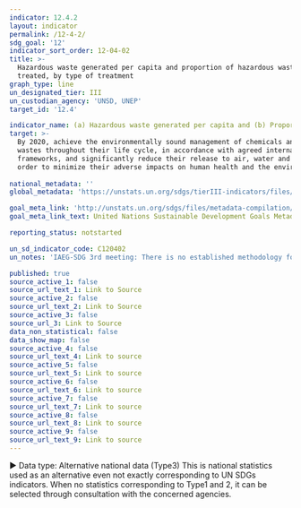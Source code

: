 ```yaml
---
indicator: 12.4.2
layout: indicator
permalink: /12-4-2/
sdg_goal: '12'
indicator_sort_order: 12-04-02
title: >-
  Hazardous waste generated per capita and proportion of hazardous waste
  treated, by type of treatment
graph_type: line
un_designated_tier: III
un_custodian_agency: 'UNSD, UNEP'
target_id: '12.4'

indicator_name: (a) Hazardous waste generated per capita and (b) Proportion of hazardous waste treated, by type of treatment
target: >-
  By 2020, achieve the environmentally sound management of chemicals and all
  wastes throughout their life cycle, in accordance with agreed international
  frameworks, and significantly reduce their release to air, water and soil in
  order to minimize their adverse impacts on human health and the environment
  
national_metadata: '' 
global_metadata: 'https://unstats.un.org/sdgs/tierIII-indicators/files/Tier3-12-04-02.pdf' 

goal_meta_link: 'http://unstats.un.org/sdgs/files/metadata-compilation/Metadata-Goal-12.pdf'
goal_meta_link_text: United Nations Sustainable Development Goals Metadata (pdf 782kB)

reporting_status: notstarted

un_sd_indicator_code: C120402
un_notes: 'IAEG-SDG 3rd meeting: There is no established methodology for the indicator'

published: true
source_active_1: false
source_url_text_1: Link to Source
source_active_2: false
source_url_text_2: Link to Source
source_active_3: false
source_url_3: Link to Source
data_non_statistical: false
data_show_map: false
source_active_4: false
source_url_text_4: Link to source
source_active_5: false
source_url_text_5: Link to source
source_active_6: false
source_url_text_6: Link to source
source_active_7: false
source_url_text_7: Link to source
source_active_8: false
source_url_text_8: Link to source
source_active_9: false
source_url_text_9: Link to source
---
```

▶ Data type: Alternative national data (Type3) This is national statistics used as an alternative even not exactly corresponding to UN SDGs indicators. When no statistics corresponding to Type1 and 2, it can be selected through consultation with the concerned agencies.

